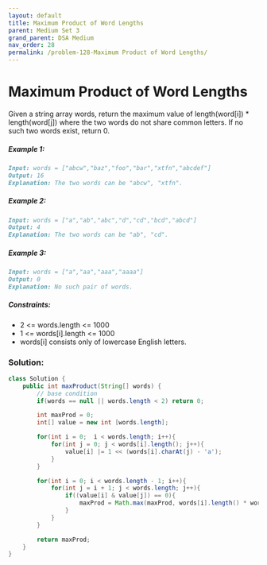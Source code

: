 ```yaml
---
layout: default
title: Maximum Product of Word Lengths
parent: Medium Set 3
grand_parent: DSA Medium
nav_order: 28
permalink: /problem-128-Maximum Product of Word Lengths/
---
```

# Maximum Product of Word Lengths
Given a string array words, return the maximum value of length(word[i]) * length(word[j]) where the two words do not share common letters. If no such two words exist, return 0.

##### Example 1:
```markdown
Input: words = ["abcw","baz","foo","bar","xtfn","abcdef"]
Output: 16
Explanation: The two words can be "abcw", "xtfn".
```
##### Example 2:
```markdown
Input: words = ["a","ab","abc","d","cd","bcd","abcd"]
Output: 4
Explanation: The two words can be "ab", "cd".
```
##### Example 3:
```markdown
Input: words = ["a","aa","aaa","aaaa"]
Output: 0
Explanation: No such pair of words.
```
##### Constraints:
* 2 <= words.length <= 1000
* 1 <= words[i].length <= 1000
* words[i] consists only of lowercase English letters.

### Solution:
```java
class Solution {
    public int maxProduct(String[] words) {
        // base condition
        if(words == null || words.length < 2) return 0;

        int maxProd = 0;
        int[] value = new int [words.length];

        for(int i = 0;  i < words.length; i++){
            for(int j = 0; j < words[i].length(); j++){
                value[i] |= 1 << (words[i].charAt(j) - 'a');
            }
        }

        for(int i = 0; i < words.length - 1; i++){
            for(int j = i + 1; j < words.length; j++){
                if((value[i] & value[j]) == 0){
                    maxProd = Math.max(maxProd, words[i].length() * words[j].length());
                }
            }
        }

        return maxProd;
    }
}
```